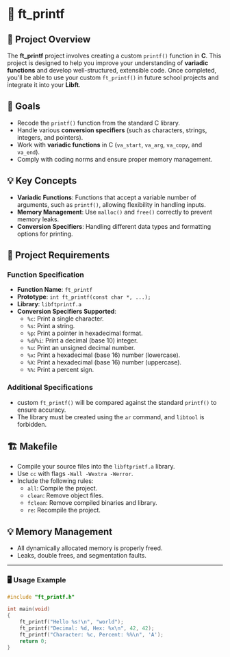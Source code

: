 # 📜 ft_printf

## 📝 Project Overview

The **ft_printf** project involves creating a custom `printf()` function in **C**. This project is designed to help you improve your understanding of **variadic functions** and develop well-structured, extensible code. Once completed, you'll be able to use your custom `ft_printf()` in future school projects and integrate it into your **Libft**.

## 🎯 Goals

- Recode the `printf()` function from the standard C library.
- Handle various **conversion specifiers** (such as characters, strings, integers, and pointers).
- Work with **variadic functions** in C (`va_start`, `va_arg`, `va_copy`, and `va_end`).
- Comply with coding norms and ensure proper memory management.

## 💡 Key Concepts

- **Variadic Functions**: Functions that accept a variable number of arguments, such as `printf()`, allowing flexibility in handling inputs.
- **Memory Management**: Use `malloc()` and `free()` correctly to prevent memory leaks.
- **Conversion Specifiers**: Handling different data types and formatting options for printing.

## 🔧 Project Requirements

### Function Specification

- **Function Name**: `ft_printf`
- **Prototype**: `int ft_printf(const char *, ...);`
- **Library**: `libftprintf.a`
- **Conversion Specifiers Supported**:
  - `%c`: Print a single character.
  - `%s`: Print a string.
  - `%p`: Print a pointer in hexadecimal format.
  - `%d`/`%i`: Print a decimal (base 10) integer.
  - `%u`: Print an unsigned decimal number.
  - `%x`: Print a hexadecimal (base 16) number (lowercase).
  - `%X`: Print a hexadecimal (base 16) number (uppercase).
  - `%%`: Print a percent sign.

### Additional Specifications

- custom `ft_printf()` will be compared against the standard `printf()` to ensure accuracy.
- The library must be created using the `ar` command, and `libtool` is forbidden.

## 🏗️ Makefile

- Compile your source files into the `libftprintf.a` library.
- Use `cc` with flags `-Wall -Wextra -Werror`.
- Include the following rules:
  - `all`: Compile the project.
  - `clean`: Remove object files.
  - `fclean`: Remove compiled binaries and library.
  - `re`: Recompile the project.



## 💡 Memory Management

- All dynamically allocated memory is properly freed.
- Leaks, double frees, and segmentation faults.


---

### 🖥️ Usage Example

```c
#include "ft_printf.h"

int main(void)
{
    ft_printf("Hello %s!\n", "world");
    ft_printf("Decimal: %d, Hex: %x\n", 42, 42);
    ft_printf("Character: %c, Percent: %%\n", 'A');
    return 0;
}
